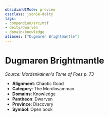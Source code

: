 ```yaml
---
obsidianUIMode: preview
cssclass: json5e-deity
tags:
- compendium/src/mtf
- deity/dwarven
- domain/knowledge
aliases: ["Dugmaren Brightmantle"]
---
```

# Dugmaren Brightmantle
*Source: Mordenkainen's Tome of Foes p. 73* 

- **Alignment**: Chaotic Good
- **Category**: The Mordinsamman
- **Domains**: Knowledge
- **Pantheon**: Dwarven
- **Province**: Discovery
- **Symbol**: Open book